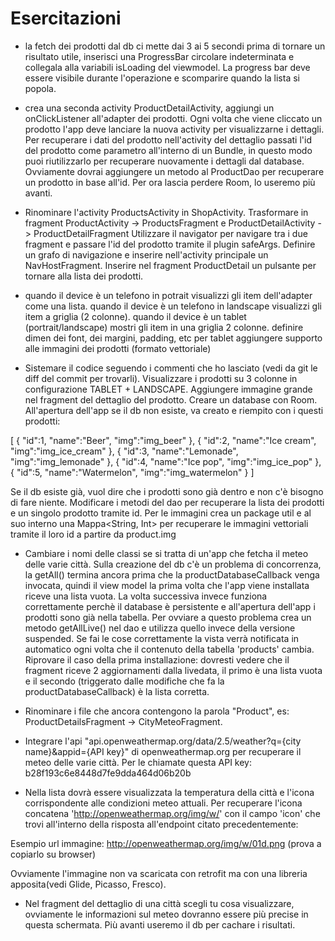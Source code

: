 # Esercitazioni

- la fetch dei prodotti dal db ci mette dai 3 ai 5 secondi prima di tornare un risultato utile,
inserisci una ProgressBar circolare indeterminata e collegala alla variabili isLoading del viewmodel.
La progress bar deve essere visibile durante l'operazione e scomparire quando la lista si popola.

- crea una seconda activity ProductDetailActivity, aggiungi un onClickListener all'adapter dei prodotti.
Ogni volta che viene cliccato un prodotto l'app deve lanciare la nuova activity per visualizzarne i dettagli.
Per recuperare i dati del prodotto nell'activity del dettaglio passati l'id del prodotto come
parametro all'interno di un Bundle, in questo modo puoi riutilizzarlo per recuperare nuovamente i
dettagli dal database. Ovviamente dovrai aggiungere un metodo al ProductDao per recuperare un prodotto
in base all'id. Per ora lascia perdere Room, lo useremo più avanti.

- Rinominare l'activity ProductsActivity in ShopActivity.
Trasformare in fragment ProductActivity -> ProductsFragment e ProductDetailActivity -> ProductDetailFragment
Utilizzare il navigator per navigare tra i due fragment e passare l'id del prodotto tramite il plugin safeArgs.
Definire un grafo di navigazione e inserire nell'activity principale un NavHostFragment.
Inserire nel fragment ProductDetail un pulsante per tornare alla lista dei prodotti.

- quando il device è un telefono in potrait visualizzi gli item dell'adapter come una lista.
quando il device è un telefono in landscape visualizzi gli item a griglia (2 colonne).
quando il device è un tablet (portrait/landscape) mostri gli item in una griglia 2 colonne.
definire dimen dei font, dei margini, padding, etc per tablet
aggiungere supporto alle immagini dei prodotti (formato vettoriale)

- Sistemare il codice seguendo i commenti che ho lasciato (vedi da git le diff del commit per trovarli).
Visualizzare i prodotti su 3 colonne in configurazione TABLET + LANDSCAPE.
Aggiungere immagine grande nel fragment del dettaglio del prodotto.
Creare un database con Room. All'apertura dell'app se il db non esiste, va creato e riempito con i
questi prodotti:

[
    {
       "id":1,
       "name":"Beer",
       "img":"img_beer"
    },
    {
       "id":2,
       "name":"Ice cream",
       "img":"img_ice_cream"
    },
    {
       "id":3,
       "name":"Lemonade",
       "img":"img_lemonade"
    },
    {
       "id":4,
       "name":"Ice pop",
       "img":"img_ice_pop"
    },
    {
       "id":5,
       "name":"Watermelon",
       "img":"img_watermelon"
    }
 ]
 
Se il db esiste già, vuol dire che i prodotti sono già dentro e non c'è bisogno di fare niente.
Modificare i metodi del dao per recuperare la lista dei prodotti e un singolo prodotto tramite id.
Per le immagini crea un package util e al suo interno una Mappa<String, Int> per recuperare
le immagini vettoriali tramite il loro id a partire da product.img

- Cambiare i nomi delle classi se si tratta di un'app che fetcha il meteo delle varie città.
Sulla creazione del db c'è un problema di concorrenza, la getAll() termina ancora prima che la
productDatabaseCallback venga invocata, quindi il view model la prima volta che l'app viene installata
riceve una lista vuota. La volta successiva invece funziona correttamente perchè il database è
persistente e all'apertura dell'app i prodotti sono già nella tabella.
Per ovviare a questo problema crea un metodo getAllLive() nel dao e utilizza quello invece della versione
suspended. Se fai le cose correttamente la vista verrà notificata in automatico ogni volta che
il contenuto della tabella 'products' cambia.
Riprovare il caso della prima installazione: dovresti vedere che il fragment riceve 2 aggiornamenti
dalla livedata, il primo è una lista vuota e il secondo (triggerato dalle modifiche che fa la productDatabaseCallback)
è la lista corretta.

- Rinominare i file che ancora contengono la parola "Product", es: ProductDetailsFragment -> CityMeteoFragment.

- Integrare l'api "api.openweathermap.org/data/2.5/weather?q={city name}&appid={API key}" di
openweathermap.org per recuperare il meteo delle varie città.
Per le chiamate questa API key: b28f193c6e8448d7fe9dda464d06b20b

- Nella lista dovrà essere visualizzata la temperatura della città e l'icona corrispondente alle condizioni
meteo attuali. Per recuperare l'icona concatena 'http://openweathermap.org/img/w/' con il campo 'icon'
che trovi all'interno della risposta all'endpoint citato precedentemente:

Esempio url immagine:
    http://openweathermap.org/img/w/01d.png (prova a copiarlo su browser)
    
Ovviamente l'immagine non va scaricata con retrofit ma con una libreria apposita(vedi Glide, Picasso, Fresco).

- Nel fragment del dettaglio di una città scegli tu cosa visualizzare, ovviamente le informazioni sul meteo
dovranno essere più precise in questa schermata.
Più avanti useremo il db per cachare i risultati.
